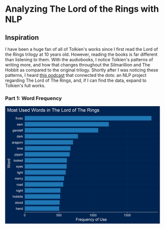 # Analyzing The Lord of the Rings with NLP
## Inspiration
I have been a huge fan of all of Tolkien's works since I first read the Lord of the Rings trilogy at 10 years old. However, reading the books is far different than listening to them. With the audiobooks, I notice Tolkien's patterns of writing more, and how that changes throughout the Silmarillion and The Hobbit as compared to the original trilogy. Shortly after I was noticing these patterns, I heard [this podcast](https://dataskeptic.com/blog/episodes/2019/text-mining-in-r) that connected the dots: an NLP project regarding The Lord of The Rings, and, if I can find the data, expand to Tolkien's full works.
### Part 1:  Word Frequency
![A graph of the most used words in The Lords of The Rings](Graphs/MostUsedWordsinTheLordofTheRings.png)
